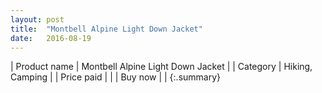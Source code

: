 ```yaml
---
layout: post
title:  "Montbell Alpine Light Down Jacket"
date:   2016-08-19
---
```


| Product name | Montbell Alpine Light Down Jacket |
| Category     | Hiking, Camping                   |
| Price paid   |                                   |
| Buy now      |                                   |
{:.summary}

